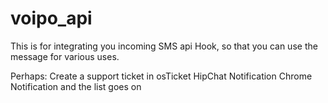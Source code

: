 # voipo_api

This is for integrating you incoming SMS api Hook, so that you can use the message for various uses.

Perhaps:
Create a support ticket in osTicket
HipChat Notification
Chrome Notification
and the list goes on
